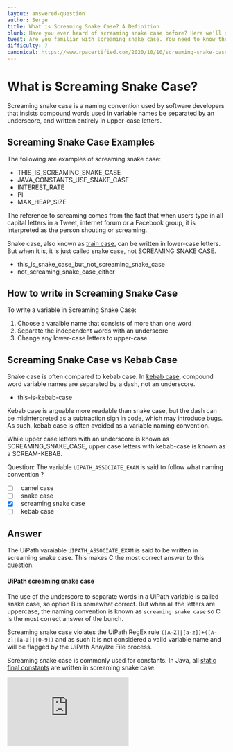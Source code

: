 ```yaml
---
layout: answered-question
author: Serge
title: What is Screaming Snake Case? A Definition
blurb: Have you ever heard of screaming snake case before? Here we'll define the term Screaming Snake Case and even give you a few examples.
tweet: Are you familiar with screaming snake case. You need to know the various variable name conventions to pass the UiPath Certification exam.   #UiPath #mockexam #UiPathCertification
difficulty: 7
canonical: https://www.rpacertified.com/2020/10/10/screaming-snake-case.html
---
```


# What is Screaming Snake Case?

Screaming snake case is a naming convention used by software developers that insists compound words used in variable names be separated by an underscore, and written entirely in upper-case letters.

## Screaming Snake Case Examples

The following are examples of screaming snake case:

- THIS_IS_SCREAMING_SNAKE_CASE
- JAVA_CONSTANTS_USE_SNAKE_CASE
- INTEREST_RATE
- PI
- MAX_HEAP_SIZE

The reference to screaming comes from the fact that when users type in all capital letters in a Tweet, internet forum or a Facebook group, it is interpreted as the person shouting or screaming.

Snake case, also known as <a href="https://www.theserverside.com/definition/Snake-case">train case,</a> can be written in lower-case letters. But when it is, it is just called snake case, not SCREAMING SNAKE CASE.

- this_is_snake_case_but_not_screaming_snake_case
- not_screaming_snake_case_either

## How to write in Screaming Snake Case

To write a variable in Screaming Snake Case:

1. Choose a varaible name that consists of more than one word
2. Separate the independent words with an underscore
3. Change any lower-case letters to upper-case

## Screaming Snake Case vs Kebab Case

Snake case is often compared to kebab case. In <a href="https://www.theserverside.com/definition/Kebab-case">kebab case</a>, compound word variable names are separated by a dash, not an underscore. 

- this-is-kebab-case

Kebab case is arguable more readable than snake case, but the dash can be misinterpreted as a subtraction sign in code, which may introduce bugs. As such, kebab case is often avoided as a variable naming convention.

While upper case letters with an underscore is known as SCREAMING_SNAKE_CASE, upper case letters with kebab-case is known as a SCREAM-KEBAB.

Question: The variable `UIPATH_ASSOCIATE_EXAM` is said to follow what naming convention ?

- [ ] &nbsp;  camel case
- [ ] &nbsp;  snake case
- [x] &nbsp;  screaming snake case
- [ ] &nbsp;  kebab case

## Answer

The UiPath varaiable `UIPATH_ASSOCIATE_EXAM` is said to be written in screaming snake case. This makes C the most correct answer to this question.

#### UiPath screaming snake case

The use of the underscore to separate words in a UiPath variable is called snake case, so option B is somewhat correct. But when all the letters are uppercase, the naming convention is known as `screaming snake case` so C is the most correct answer of the bunch.

Screaming snake case violates the UiPath RegEx rule `([A-Z]|[a-z])+([A-Z]|[a-z]|[0-9])` and as such it is not considered a valid variable name and will be flagged by the UiPath Anaylze File process.

Screaming snake case is commonly used for constants. In Java, all [static final constants](https://www.theserverside.com/video/Why-we-use-static-final-in-Java-for-constants) are written in screaming snake case.

<iframe width="280" height="158" src="https://www.youtube.com/embed/MtQoWQForqE" frameborder="0" allow="accelerometer; autoplay; clipboard-write; encrypted-media; gyroscope; picture-in-picture" allowfullscreen></iframe>
